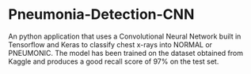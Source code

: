 # Pneumonia-Detection-CNN
An python application that uses a Convolutional Neural Network built in Tensorflow and Keras to classify chest x-rays into NORMAL or PNEUMONIC.  The model has been trained on the dataset obtained from Kaggle and produces a good recall score of 97% on the test set.
